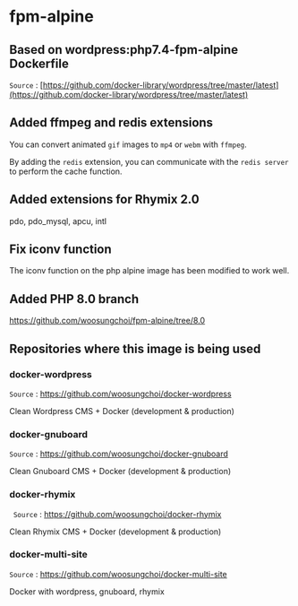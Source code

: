 # fpm-alpine

## Based on wordpress:php7.4-fpm-alpine Dockerfile

`Source` : [https://github.com/docker-library/wordpress/tree/master/latest](https://github.com/docker-library/wordpress/tree/master/latest)

## Added ffmpeg and redis extensions

You can convert animated `gif` images to `mp4` or `webm` with `ffmpeg`.

By adding the `redis` extension, you can communicate with the `redis server` to perform the cache function.

## Added extensions for Rhymix 2.0

pdo, pdo_mysql, apcu, intl

## Fix iconv function

The iconv function on the php alpine image has been modified to work well.

## Added PHP 8.0 branch

https://github.com/woosungchoi/fpm-alpine/tree/8.0

## Repositories where this image is being used

### docker-wordpress

`Source` : https://github.com/woosungchoi/docker-wordpress

Clean Wordpress CMS + Docker (development & production)

### docker-gnuboard

`Source` : https://github.com/woosungchoi/docker-gnuboard

Clean Gnuboard CMS + Docker (development & production)

### docker-rhymix

` Source` : https://github.com/woosungchoi/docker-rhymix

Clean Rhymix CMS + Docker (development & production)

### docker-multi-site

`Source` : https://github.com/woosungchoi/docker-multi-site

Docker with wordpress, gnuboard, rhymix
